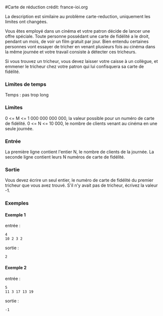 #Carte de réduction
crédit: france-ioi.org

La description est similaire au problème carte-reduction, uniquement les limites ont changées.

Vous êtes employé dans un cinéma et votre patron décide de lancer une offre spéciale.
Toute personne possédant une carte de fidélité a le droit, pendant un mois,
de voir un film gratuit par jour. Bien entendu certaines personnes vont essayer de
tricher en venant plusieurs fois au cinéma dans la même journée et votre travail
consiste à détecter ces tricheurs.

Si vous trouvez un tricheur, vous devez laisser votre caisse à un collègue,
et emmener le tricheur chez votre patron qui lui confisquera sa carte de fidélité.

### Limites de temps

Temps : pas trop long

### Limites

0 <= M <= 1 000 000 000 000, la valeur possible pour un numéro de carte de fidélité.
0 <= N <= 10 000, le nombre de clients venant au cinéma en une seule journée.

### Entrée

La première ligne contient l'entier N, le nombre de clients de la journée.
La seconde ligne contient leurs N numéros de carte de fidélité.

### Sortie

Vous devez écrire un seul entier, le numéro de carte de fidélité du premier tricheur que vous avez trouvé.
S'il n'y avait pas de tricheur, écrivez la valeur -1.

### Exemples

#### Exemple 1
entrée :
```
4
10 2 3 2
```

sortie :
```
2
```

#### Exemple 2
entrée :
```
5
11 3 17 13 19
```
sortie :
```
-1
```
